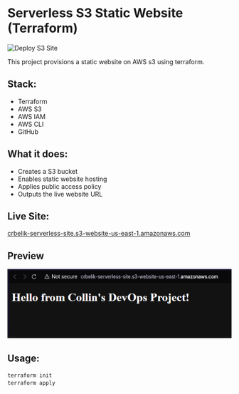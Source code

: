 # Serverless S3 Static Website (Terraform)

![Deploy S3 Site](https://github.com/crbelik/serverless-s3-site/actions/workflows/deploy.yml/badge.svg)

This project provisions a static website on AWS s3 using terraform.

## Stack:

- Terraform
- AWS S3
- AWS IAM
- AWS CLI
- GitHub

## What it does:

- Creates a S3 bucket
- Enables static website hosting
- Applies public access policy
- Outputs the live website URL

## Live Site:

[crbelik-serverless-site.s3-website-us-east-1.amazonaws.com](crbelik-serverless-site.s3-website-us-east-1.amazonaws.com)

## Preview

![Screenshot of deployed static site](site-preview.png)

## Usage:

```bash
terraform init
terraform apply
```
